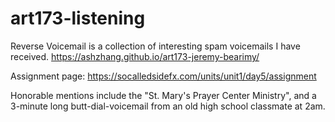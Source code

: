 # art173-listening
Reverse Voicemail is a collection of interesting spam voicemails I have received. https://ashzhang.github.io/art173-jeremy-bearimy/

Assignment page: https://socalledsidefx.com/units/unit1/day5/assignment

Honorable mentions include the "St. Mary's Prayer Center Ministry", and a 3-minute long butt-dial-voicemail from an old high school classmate at 2am.
